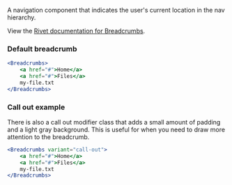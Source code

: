 A navigation component that indicates the user's current location in the nav hierarchy.

View the [Rivet documentation for Breadcrumbs](https://rivet.uits.iu.edu/components/navigation/breadcrumb/).

### Default breadcrumb

```jsx
<Breadcrumbs>
    <a href="#">Home</a>
    <a href="#">Files</a>
    my-file.txt
</Breadcrumbs>
```

### Call out example

There is also a call out modifier class that adds a small amount of padding and a light gray background. This is useful for when you need to draw more attention to the breadcrumb.

```jsx
<Breadcrumbs variant="call-out">
    <a href="#">Home</a>
    <a href="#">Files</a>
    my-file.txt
</Breadcrumbs>
```
